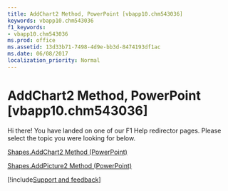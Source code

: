 ```yaml
---
title: AddChart2 Method, PowerPoint [vbapp10.chm543036]
keywords: vbapp10.chm543036
f1_keywords:
- vbapp10.chm543036
ms.prod: office
ms.assetid: 13d33b71-7498-4d9e-bb3d-8474193df1ac
ms.date: 06/08/2017
localization_priority: Normal
---
```



# AddChart2 Method, PowerPoint [vbapp10.chm543036]

Hi there! You have landed on one of our F1 Help redirector pages. Please select the topic you were looking for below.

[Shapes.AddChart2 Method (PowerPoint)](https://msdn.microsoft.com/library/07f225bc-1c0d-cca5-b6a3-9de0a018eb4c%28Office.15%29.aspx)

[Shapes.AddPicture2 Method (PowerPoint)](https://msdn.microsoft.com/library/2956fa14-40bb-458a-aef1-caceab15e067%28Office.15%29.aspx)

[!include[Support and feedback](~/includes/feedback-boilerplate.md)]